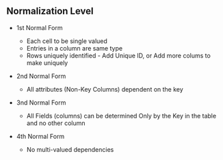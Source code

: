 ## Normalization Level

- 1st Normal Form
	- Each cell to be single valued
	- Entries in a column are same type
	- Rows uniquely identified - Add Unique ID, or Add more colums to make uniquely

- 2nd Normal Form
	- All attributes (Non-Key Columns) dependent on the key

- 3nd Normal Form
	- All Fields (columns) can be determined Only by the Key in the table and no other column

- 4th Normal Form
	- No multi-valued dependencies
